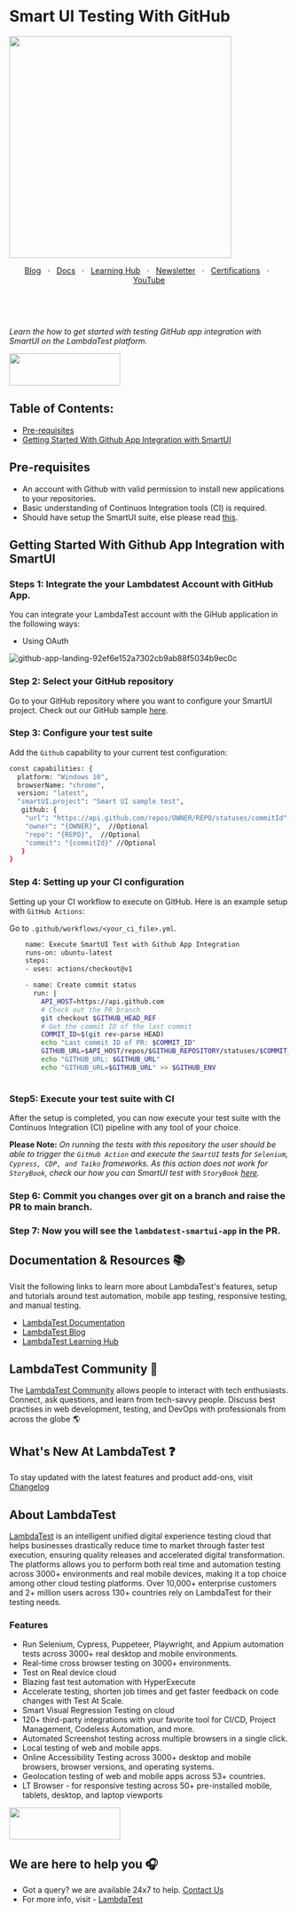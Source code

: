  <h1>Smart UI Testing With GitHub</h1>

<img height="400" src="https://user-images.githubusercontent.com/126776938/232716259-60606fe2-d9ed-4449-9586-321a5950308e.png">

  <p align="center">
  <a href="https://www.lambdatest.com/blog/?utm_source=github&utm_medium=repo&utm_campaign=playwright-sample" target="_bank">Blog</a>
  &nbsp; &#8901; &nbsp;
  <a href="https://www.lambdatest.com/support/docs/?utm_source=github&utm_medium=repo&utm_campaign=playwright-sample" target="_bank">Docs</a>
  &nbsp; &#8901; &nbsp;
  <a href="https://www.lambdatest.com/learning-hub/?utm_source=github&utm_medium=repo&utm_campaign=playwright-sample" target="_bank">Learning Hub</a>
  &nbsp; &#8901; &nbsp;
  <a href="https://www.lambdatest.com/newsletter/?utm_source=github&utm_medium=repo&utm_campaign=playwright-sample" target="_bank">Newsletter</a>
  &nbsp; &#8901; &nbsp;
  <a href="https://www.lambdatest.com/certifications/?utm_source=github&utm_medium=repo&utm_campaign=playwright-sample" target="_bank">Certifications</a>
  &nbsp; &#8901; &nbsp;
  <a href="https://www.youtube.com/c/LambdaTest" target="_bank">YouTube</a>
</p>


&emsp;
&emsp;

&emsp;


*Learn the how to get started with testing GitHub app integration with SmartUI on the LambdaTest platform.*

[<img height="58" width="200" src="https://user-images.githubusercontent.com/70570645/171866795-52c11b49-0728-4229-b073-4b704209ddde.png">](https://accounts.lambdatest.com/register?utm_source=github&utm_medium=repo&utm_campaign=playwright-sample)


## Table of Contents:

* [Pre-requisites](#pre-requisites)
* [Getting Started With Github App Integration with SmartUI](#getting-started-with-github-app-integration-with-smartui)


## Pre-requisites

* An account with Github with valid permission to install new applications to your repositories.
* Basic understanding of Continuos Integration tools (CI) is required.
* Should have setup the SmartUI suite, else please read [this](https://www.lambdatest.com/support/docs/selenium-visual-regression/).

## Getting Started With Github App Integration with SmartUI

### Steps 1: Integrate the your Lambdatest Account with GitHub App. 

You can integrate your LambdaTest account with the GiHub application in the following ways:

- Using OAuth

![github-app-landing-92ef6e152a7302cb9ab88f5034b9ec0c](https://user-images.githubusercontent.com/126776938/232715867-f375b4df-1bc9-4e88-8340-44e986be2e9a.png)


### Step 2: Select your GitHub repository 

Go to your GitHub repository where you want to configure your SmartUI project. Check out our GitHub sample [here](https://github.com/LambdaTest/smartui-node-sample).

### Step 3: Configure your test suite

Add the `Github` capability to your current test configuration:

```bash
const capabilities: {
  platform: "Windows 10",
  browserName: "chrome",
  version: "latest",
  "smartUI.project": "Smart UI sample test",
   github: {
    "url": "https://api.github.com/repos/OWNER/REPO/statuses/commitId", // Mandatory
    "owner": "{OWNER}",  //Optional
    "repo": "{REPO}",  //Optional
    "commit": "{commitId}" //Optional
   }
}
```

### Step 4: Setting up your CI configuration

Setting up your CI workflow to execute on GitHub. Here is an example setup with `GitHub Actions`:

Go to `.github/workflows/<your_ci_file>.yml`.

```bash
    name: Execute SmartUI Test with Github App Integration
    runs-on: ubuntu-latest
    steps:
    - uses: actions/checkout@v1

    - name: Create commit status
      run: |
        API_HOST=https://api.github.com
        # Check out the PR branch
        git checkout $GITHUB_HEAD_REF
        # Get the commit ID of the last commit
        COMMIT_ID=$(git rev-parse HEAD)
        echo "Last commit ID of PR: $COMMIT_ID"
        GITHUB_URL=$API_HOST/repos/$GITHUB_REPOSITORY/statuses/$COMMIT_ID
        echo "GITHUB_URL: $GITHUB_URL"
        echo "GITHUB_URL=$GITHUB_URL" >> $GITHUB_ENV
        
```

### Step5: Execute your test suite with CI

After the setup is completed, you can now execute your test suite with the Continuos Integration (CI) pipeline with any tool of your choice.

**Please Note:** *On running the tests with this repository the user should be able to trigger the `GitHub Action` and execute the `SmartUI` tests for `Selenium`, `Cypress, CDP, and Taiko` frameworks. As this action does not work for `StoryBook`, check our how you can SmartUI test with `StoryBook` [here](https://github.com/LambdaTest/smartui-storybook).* 

### Step 6: Commit you changes over git on a branch and raise the PR to main branch.

### Step 7: Now you will see the `lambdatest-smartui-app` in the PR.

## Documentation & Resources :books:
      
Visit the following links to learn more about LambdaTest's features, setup and tutorials around test automation, mobile app testing, responsive testing, and manual testing.

* [LambdaTest Documentation](https://www.lambdatest.com/support/docs/?utm_source=github&utm_medium=repo&utm_campaign=playwright-sample)
* [LambdaTest Blog](https://www.lambdatest.com/blog/?utm_source=github&utm_medium=repo&utm_campaign=playwright-sample)
* [LambdaTest Learning Hub](https://www.lambdatest.com/learning-hub/?utm_source=github&utm_medium=repo&utm_campaign=playwright-sample)    

## LambdaTest Community :busts_in_silhouette:

The [LambdaTest Community](https://community.lambdatest.com/?utm_source=github&utm_medium=repo&utm_campaign=playwright-sample) allows people to interact with tech enthusiasts. Connect, ask questions, and learn from tech-savvy people. Discuss best practises in web development, testing, and DevOps with professionals from across the globe 🌎

## What's New At LambdaTest ❓

To stay updated with the latest features and product add-ons, visit [Changelog](https://changelog.lambdatest.com/) 
      
## About LambdaTest

[LambdaTest](https://www.lambdatest.com?utm_source=github&utm_medium=repo&utm_campaign=playwright-sample) is an intelligent unified digital experience testing cloud that helps businesses drastically reduce time to market through faster test execution, ensuring quality releases and accelerated digital transformation. The platforms allows you to perform both real time and automation testing across 3000+ environments and real mobile devices, making it a top choice among other cloud testing platforms. Over 10,000+ enterprise customers and 2+ million users across 130+ countries rely on LambdaTest for their testing needs. 

### Features

* Run Selenium, Cypress, Puppeteer, Playwright, and Appium automation tests across 3000+ real desktop and mobile environments.
* Real-time cross browser testing on 3000+ environments.
* Test on Real device cloud
* Blazing fast test automation with HyperExecute
* Accelerate testing, shorten job times and get faster feedback on code changes with Test At Scale.
* Smart Visual Regression Testing on cloud
* 120+ third-party integrations with your favorite tool for CI/CD, Project Management, Codeless Automation, and more.
* Automated Screenshot testing across multiple browsers in a single click.
* Local testing of web and mobile apps.
* Online Accessibility Testing across 3000+ desktop and mobile browsers, browser versions, and operating systems.
* Geolocation testing of web and mobile apps across 53+ countries.
* LT Browser - for responsive testing across 50+ pre-installed mobile, tablets, desktop, and laptop viewports
    
[<img height="58" width="200" src="https://user-images.githubusercontent.com/70570645/171866795-52c11b49-0728-4229-b073-4b704209ddde.png">](https://accounts.lambdatest.com/register?utm_source=github&utm_medium=repo&utm_campaign=playwright-sample)
      
## We are here to help you :headphones:

* Got a query? we are available 24x7 to help. [Contact Us](mailto:support@lambdatest.com)
* For more info, visit - [LambdaTest](https://www.lambdatest.com/?utm_source=github&utm_medium=repo&utm_campaign=playwright-sample)
   
